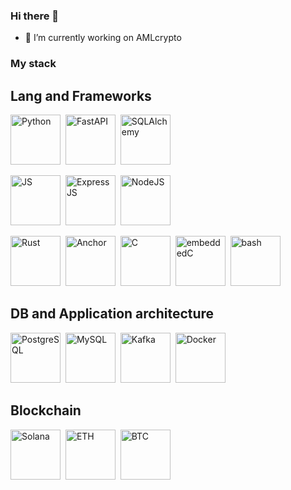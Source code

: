 ### Hi there 👋

- 🔭 I’m currently working on AMLcrypto

### My stack

## Lang and Frameworks

<img src="https://cdn.jsdelivr.net/gh/devicons/devicon@latest/icons/python/python-original-wordmark.svg" width=80 hight=80 title="Python"/>&nbsp;
<img src="https://cdn.jsdelivr.net/gh/devicons/devicon@latest/icons/fastapi/fastapi-original.svg" width=80 hight=80 title="FastAPI"/>&nbsp;
<img src="https://cdn.jsdelivr.net/gh/devicons/devicon@latest/icons/sqlalchemy/sqlalchemy-original-wordmark.svg" width=80 hight=80 title="SQLAlchemy"/>&nbsp;

<img src="https://cdn.jsdelivr.net/gh/devicons/devicon@latest/icons/javascript/javascript-original.svg" width=80 hight=80 title="JS"/>&nbsp;
<img src="https://cdn.jsdelivr.net/gh/devicons/devicon@latest/icons/express/express-original.svg" width=80 hight=80 title="ExpressJS"/>&nbsp;
<img src="https://cdn.jsdelivr.net/gh/devicons/devicon@latest/icons/nodejs/nodejs-original-wordmark.svg" width=80 hight=80 title="NodeJS"/>&nbsp;

<img src="https://cdn.jsdelivr.net/gh/devicons/devicon@latest/icons/rust/rust-original.svg" width=80 hight=80 title="Rust"/>&nbsp;
<img src="https://www.anchor-lang.com/logo.png" width=80 hight=80 title="Anchor"/>&nbsp;
<img src="https://cdn.jsdelivr.net/gh/devicons/devicon@latest/icons/c/c-original.svg" width=80 hight=80 title="C"/>&nbsp;
<img src="https://cdn.jsdelivr.net/gh/devicons/devicon@latest/icons/embeddedc/embeddedc-original.svg" width=80 hight=80 title="embeddedC"/>&nbsp;
<img src="https://cdn.jsdelivr.net/gh/devicons/devicon@latest/icons/bash/bash-original.svg" width=80 hight=80 title="bash">&nbsp;

## DB and Application architecture
<img src="https://cdn.jsdelivr.net/gh/devicons/devicon@latest/icons/postgresql/postgresql-original.svg" width=80 hight=80 title="PostgreSQL"/>&nbsp;
<img src="https://cdn.jsdelivr.net/gh/devicons/devicon@latest/icons/mysql/mysql-original-wordmark.svg" width=80 hight=80 title="MySQL"/>&nbsp;
<img src="https://cdn.jsdelivr.net/gh/devicons/devicon@latest/icons/apachekafka/apachekafka-original-wordmark.svg"  width=80 hight=80 title="Kafka"/>&nbsp;
<img src="https://cdn.jsdelivr.net/gh/devicons/devicon@latest/icons/docker/docker-original.svg"  width=80 hight=80 title="Docker"/>&nbsp;

## Blockchain

<img src="https://logotyp.us/file/solana.svg" width=80 hight=80 title="Solana"/>&nbsp;
<img src="https://logotyp.us/file/ethereum.svg" width=80 hight=80 title="ETH"/>&nbsp;
<img src="https://logotyp.us/file/bitcoin-sv.svg" width=80 hight=80 title="BTC"/>&nbsp;